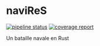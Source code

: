 # naviReS

[![pipeline status](https://gitlab.laas.fr/recreation/navires/badges/master/pipeline.svg)](https://gitlab.laas.fr/recreation/navires/-/commits/master)
[![coverage report](https://gitlab.laas.fr/recreation/navires/badges/master/coverage.svg)](https://gitlab.laas.fr/recreation/navires/-/commits/master)

Un bataille navale en Rust
